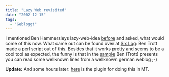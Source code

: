 ```yaml
---
title: "Lazy Web revisited"
date: "2002-12-15"
tags:
  - "Gebloggt"
---
```


I mentioned Ben Hammersleys lazy-web-idea [before](https://web.archive.org/web/20040816170857/http://www.couchblog.de/couchblog/archives/2002/12/lazy_web.php) and asked, what would come of this now. What came out can be found over at [Six Log](https://web.archive.org/web/20040816170857/http://www.sixapart.com/log/2002/12/more_like_this_.shtml "Six Log: More Like This From Others"): Ben Trott made a perl script out of this. Besides that it works pretty and seems to be a cool tool as expected, the funny is that in the [sample](https://web.archive.org/web/20040816170857/http://www.sixapart.com/downloads/mltfo-output.txt) Ben (Trott) presents you can read some wellknown lines from a wellknown german weblog ;-)

**Update:** And some hours later: [here](https://web.archive.org/web/20040816170857/http://www.rayners.org/archives/000118.php) is the plugin for doing this in MT.
